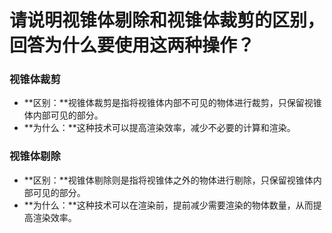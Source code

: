 # 请说明视锥体剔除和视锥体裁剪的区别，回答为什么要使用这两种操作？

### 视锥体裁剪

+ **区别：**视锥体裁剪是指将视锥体内部不可见的物体进行裁剪，只保留视锥体内部可见的部分。
+ **为什么：**这种技术可以提高渲染效率，减少不必要的计算和渲染。

### 视锥体剔除

+ **区别：**视锥体剔除则是指将视锥体之外的物体进行剔除，只保留视锥体内部可见的部分。
+ **为什么：**这种技术可以在渲染前，提前减少需要渲染的物体数量，从而提高渲染效率。

